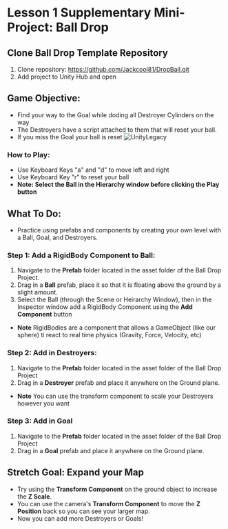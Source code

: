 # Lesson 1 Supplementary Mini-Project: Ball Drop
 
## Clone Ball Drop Template Repository
1. Clone repository: https://github.com/Jackcool81/DropBall.git
2. Add project to Unity Hub and open

## Game Objective: 
- Find your way to the Goal while doding all Destroyer Cylinders on the way
- The Destroyers have a script attached to them that will reset your ball.
- If you miss the Goal your ball is reset 
![UnityLegacy](https://cdn.discordapp.com/attachments/969018400695259199/1005352470618329098/BallDrop.gif)

### How to Play: 
- Use Keyboard Keys "a" and "d" to move left and right
- Use Keyboard Key "r" to reset your ball
- **Note: Select the Ball in the Hierarchy window before clicking the Play button**

## What To Do: 
- Practice using prefabs and components by creating your own level with a Ball, Goal, and Destroyers.

### Step 1: Add a RigidBody Component to Ball:
1. Navigate to the **Prefab** folder located in the asset folder of the Ball Drop Project.
2. Drag in a **Ball** prefab, place it so that it is floating above the ground by a slight amount. 
3. Select the Ball (through the Scene or Heirarchy Window), then in the Inspector window add a RigidBody Component using the **Add Component** button
- **Note** RigidBodies are a component that allows a GameObject (like our sphere) ti react to real time physics (Gravity, Force, Velocity, etc)

### Step 2: Add in Destroyers:
1. Navigate to the **Prefab** folder located in the asset folder of the Ball Drop Project
2. Drag in  a **Destroyer** prefab and place it anywhere on the Ground plane. 
- **Note** You can use the transform component to scale your Destroyers however you want

### Step 3: Add in Goal
1. Navigate to the **Prefab** folder located in the asset folder of the Ball Drop Project
2. Drag in a **Goal** prefab and place it anywhere on the Ground plane. 

## Stretch Goal: Expand your Map
- Try using the **Transform Component** on the ground object to increase the **Z Scale**.
- You can use the camera's **Transform Component** to move the **Z Position** back so you can see your larger map.
- Now you can add more Destroyers or Goals! 
